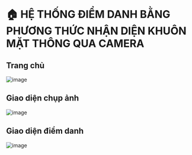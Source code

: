 # 🏠 HỆ THỐNG ĐIỂM DANH BẰNG PHƯƠNG THỨC NHẬN DIỆN KHUÔN MẶT THÔNG QUA CAMERA

## Trang chủ 
![image](https://github.com/user-attachments/assets/5f088ddd-4768-4c36-93d3-ec5cdf7d90b2)

## Giao diện chụp ảnh 
![image](https://github.com/user-attachments/assets/1c92441d-e7b2-4f0f-8db6-0dd2130d5629)

## Giao diện điểm danh 
![image](https://github.com/user-attachments/assets/7cc9106c-2bb1-44d4-ab33-80926cffa4bf)


